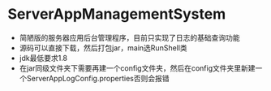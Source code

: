 # ServerAppManagementSystem
- 简陋版的服务器应用后台管理程序，目前只实现了日志的基础查询功能
- 源码可以直接下载，然后打包jar，main选RunShell类
- jdk最低要求1.8
- 在jar同级文件夹下需要再建一个config文件夹，然后在config文件夹里新建一个ServerAppLogConfig.properties否则会报错
